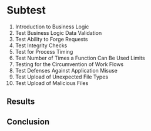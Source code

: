 
# Subtest
1. Introduction to Business Logic
3. Test Business Logic Data Validation
3. Test Ability to Forge Requests
4. Test Integrity Checks
5. Test for Process Timing
6. Test Number of Times a Function Can Be Used Limits
7. Testing for the Circumvention of Work Flows
8. Test Defenses Against Application Misuse
9. Test Upload of Unexpected File Types
10. Test Upload of Malicious Files

## Results
## Conclusion